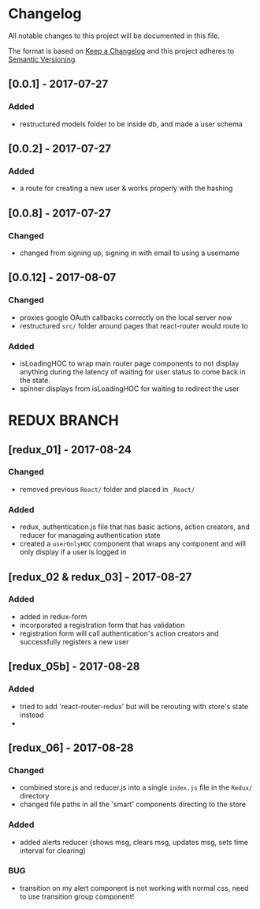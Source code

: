# Changelog
All notable changes to this project will be documented in this file.

The format is based on [Keep a Changelog](http://keepachangelog.com/en/1.0.0/)
and this project adheres to [Semantic Versioning](http://semver.org/spec/v2.0.0.html).


## [0.0.1] - 2017-07-27
### Added
- restructured models folder to be inside db, and made a user schema

## [0.0.2] - 2017-07-27
### Added
- a route for creating a new user & works properly with the hashing


## [0.0.8] - 2017-07-27
### Changed
- changed from signing up, signing in with email to using a username

## [0.0.12] - 2017-08-07
### Changed
- proxies google OAuth callbacks correctly on the local server now
- restructured `src/` folder around pages that react-router would route to
### Added
- isLoadingHOC to wrap main router page components to not display anything during the latency of waiting for user status to come back in the state.
- spinner displays from isLoadingHOC for waiting to redirect the user

# REDUX BRANCH
## [redux_01] - 2017-08-24
### Changed
- removed previous `React/` folder and placed in `_React/`

### Added
- redux, authentication.js file that has basic actions, action creators, and reducer for managaing authentication state
- created a `userOnlyHOC` component that wraps any component and will only display if a user is logged in 

## [redux_02 & redux_03] - 2017-08-27
### Added
- added in redux-form
- incorporated a registration form that has validation
- registration form will call authentication's action creators and successfully registers a new user

## [redux_05b] - 2017-08-28
### Added
- tried to add 'react-router-redux' but will be rerouting with store's state instead
- 

## [redux_06] - 2017-08-28
### Changed
- combined store.js and reducer.js into a single `index.js` file in the `Redux/` directory
- changed file paths in all the 'smart' components directing to the store

### Added 
- added alerts reducer (shows msg, clears msg, updates msg, sets time interval for clearing)

### BUG
- transition on my alert component is not working with normal css, need to use transition group component!